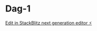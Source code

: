 # Dag-1

[Edit in StackBlitz next generation editor ⚡️](https://stackblitz.com/~/github.com/NatanielQA/Dag-1)